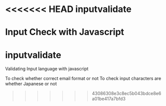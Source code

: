 <<<<<<< HEAD
inputvalidate
===============

Input Check with Javascript
=======
# inputvalidate
Validating Input language with javascript

To check whether correct email format or not
To check input characters are whether Japanese or not
>>>>>>> 43086308e3c8ec5b043bdce8e6a01be417a7bfd3
